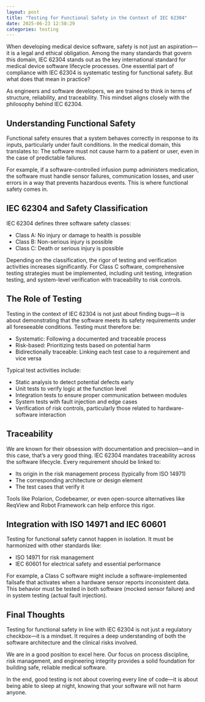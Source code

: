 ```yaml
---
layout: post
title: "Testing for Functional Safety in the Context of IEC 62304"
date: 2025-06-23 12:58:29
categories: testing
---
```


When developing medical device software, safety is not just an aspiration—it is a legal and ethical obligation. Among the many standards that govern this domain, IEC 62304 stands out as the key international standard for medical device software lifecycle processes. One essential part of compliance with IEC 62304 is systematic testing for functional safety. But what does that mean in practice?

As engineers and software developers, we are trained to think in terms of structure, reliability, and traceability. This mindset aligns closely with the philosophy behind IEC 62304.

## Understanding Functional Safety

Functional safety ensures that a system behaves correctly in response to its inputs, particularly under fault conditions. In the medical domain, this translates to: The software must not cause harm to a patient or user, even in the case of predictable failures.

For example, if a software-controlled infusion pump administers medication, the software must handle sensor failures, communication losses, and user errors in a way that prevents hazardous events. This is where functional safety comes in.

## IEC 62304 and Safety Classification

IEC 62304 defines three software safety classes:

* Class A: No injury or damage to health is possible
* Class B: Non-serious injury is possible
* Class C: Death or serious injury is possible

Depending on the classification, the rigor of testing and verification activities increases significantly. For Class C software, comprehensive testing strategies must be implemented, including unit testing, integration testing, and system-level verification with traceability to risk controls.

## The Role of Testing
Testing in the context of IEC 62304 is not just about finding bugs—it is about demonstrating that the software meets its safety requirements under all foreseeable conditions. Testing must therefore be:

* Systematic: Following a documented and traceable process
* Risk-based: Prioritizing tests based on potential harm
* Bidirectionally traceable: Linking each test case to a requirement and vice versa

Typical test activities include:

* Static analysis to detect potential defects early
* Unit tests to verify logic at the function level
* Integration tests to ensure proper communication between modules
* System tests with fault injection and edge cases
* Verification of risk controls, particularly those related to hardware-software interaction

## Traceability

We are known for their obsession with documentation and precision—and in this case, that’s a very good thing. IEC 62304 mandates traceability across the software lifecycle. Every requirement should be linked to:

* Its origin in the risk management process (typically from ISO 14971)
* The corresponding architecture or design element
* The test cases that verify it

Tools like Polarion, Codebeamer, or even open-source alternatives like ReqView and Robot Framework can help enforce this rigor.

## Integration with ISO 14971 and IEC 60601

Testing for functional safety cannot happen in isolation. It must be harmonized with other standards like:

* ISO 14971 for risk management
* IEC 60601 for electrical safety and essential performance

For example, a Class C software might include a software-implemented failsafe that activates when a hardware sensor reports inconsistent data. This behavior must be tested in both software (mocked sensor failure) and in system testing (actual fault injection).

## Final Thoughts

Testing for functional safety in line with IEC 62304 is not just a regulatory checkbox—it is a mindset. It requires a deep understanding of both the software architecture and the clinical risks involved.

We are in a good position to excel here. Our focus on process discipline, risk management, and engineering integrity provides a solid foundation for building safe, reliable medical software.

In the end, good testing is not about covering every line of code—it is about being able to sleep at night, knowing that your software will not harm anyone.
